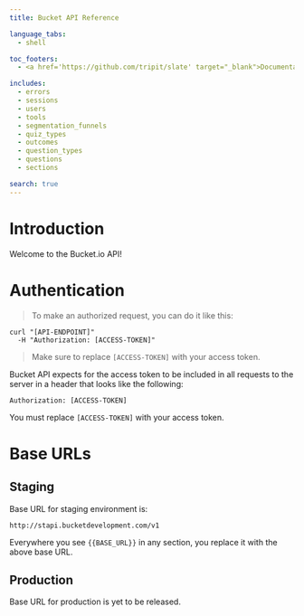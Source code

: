 ```yaml
---
title: Bucket API Reference

language_tabs:
  - shell

toc_footers:
  - <a href='https://github.com/tripit/slate' target="_blank">Documentation powered by Slate</a>

includes:
  - errors
  - sessions
  - users
  - tools
  - segmentation_funnels
  - quiz_types
  - outcomes
  - question_types
  - questions
  - sections

search: true
---
```


# Introduction

Welcome to the Bucket.io API!

# Authentication

> To make an authorized request, you can do it like this:

```shell
curl "[API-ENDPOINT]"
  -H "Authorization: [ACCESS-TOKEN]"
```

> Make sure to replace `[ACCESS-TOKEN]` with your access token.

Bucket API expects for the access token to be included in all requests to the server in a header that looks like the following:

`Authorization: [ACCESS-TOKEN]`

<aside class="notice">
You must replace <code>[ACCESS-TOKEN]</code> with your access token.
</aside>

# Base URLs

## Staging

Base URL for staging environment is:

`http://stapi.bucketdevelopment.com/v1`

<aside class="notice">
  Everywhere you see <code>{{BASE_URL}}</code> in any section, you replace it with the above base URL.
</aside>

## Production

Base URL for production is yet to be released.
